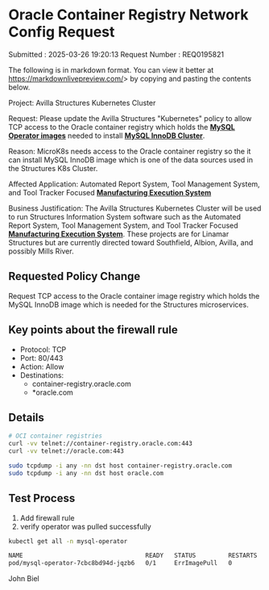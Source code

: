 # Oracle Container Registry Network Config Request

Submitted : 2025-03-26 19:20:13
Request Number : REQ0195821

The following is in markdown format. You can view it better at <https://markdownlivepreview.com/>> by copying and pasting the contents below.

Project: Avilla Structures Kubernetes Cluster

Request: Please update the Avilla Structures "Kubernetes" policy to allow TCP access to the Oracle container registry which holds the **[MySQL Operator images](https://dev.mysql.com/doc/mysql-operator/en/)** needed to install **[MySQL InnoDB Cluster](https://dev.mysql.com/doc/refman/8.4/en/mysql-innodb-cluster-introduction.html)**.

Reason: MicroK8s needs access to the Oracle container registry so the it can install MySQL InnoDB image which is one of the data sources used in the Structures K8s Cluster.

Affected Application: Automated Report System, Tool Management System, and Tool Tracker Focused **[Manufacturing Execution System](https://www.ibm.com/think/topics/mes-system)**

Business Justification: The Avilla Structures Kubernetes Cluster will be used to run Structures Information System software such as the Automated Report System, Tool Management System, and Tool Tracker Focused **[Manufacturing Execution System](https://www.ibm.com/think/topics/mes-system)**. These projects are for Linamar Structures but are currently directed toward Southfield, Albion, Avilla, and possibly Mills River.

## Requested Policy Change

Request TCP access to the Oracle container image registry which holds the MySQL InnoDB image which is needed for the Structures microservices.

## Key points about the firewall rule

- Protocol: TCP
- Port: 80/443
- Action: Allow
- Destinations:
  - container-registry.oracle.com
  - *oracle.com

## Details

```bash
# OCI container registries
curl -vv telnet://container-registry.oracle.com:443
curl -vv telnet://oracle.com:443

sudo tcpdump -i any -nn dst host container-registry.oracle.com
sudo tcpdump -i any -nn dst host oracle.com
```

## Test Process

1. Add firewall rule
2. verify operator was pulled successfully

```bash
kubectl get all -n mysql-operator

NAME                                  READY   STATUS         RESTARTS   AGE
pod/mysql-operator-7cbc8bd94d-jqzb6   0/1     ErrImagePull   0          45s
```

John Biel
